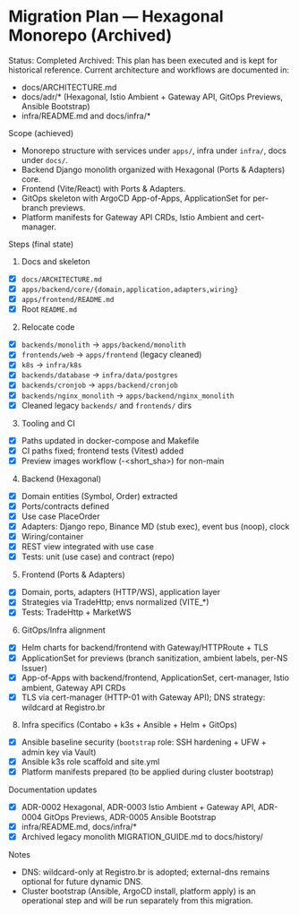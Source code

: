 # Migration Plan — Hexagonal Monorepo (Archived)

Status: Completed
Archived: This plan has been executed and is kept for historical reference. Current architecture and workflows are documented in:
- docs/ARCHITECTURE.md
- docs/adr/* (Hexagonal, Istio Ambient + Gateway API, GitOps Previews, Ansible Bootstrap)
- infra/README.md and docs/infra/*

Scope (achieved)
- Monorepo structure with services under `apps/`, infra under `infra/`, docs under `docs/`.
- Backend Django monolith organized with Hexagonal (Ports & Adapters) core.
- Frontend (Vite/React) with Ports & Adapters.
- GitOps skeleton with ArgoCD App-of-Apps, ApplicationSet for per-branch previews.
- Platform manifests for Gateway API CRDs, Istio Ambient and cert-manager.

Steps (final state)
1) Docs and skeleton
- [x] `docs/ARCHITECTURE.md`
- [x] `apps/backend/core/{domain,application,adapters,wiring}`
- [x] `apps/frontend/README.md`
- [x] Root `README.md`

2) Relocate code
- [x] `backends/monolith` → `apps/backend/monolith`
- [x] `frontends/web` → `apps/frontend` (legacy cleaned)
- [x] `k8s` → `infra/k8s`
- [x] `backends/database` → `infra/data/postgres`
- [x] `backends/cronjob` → `apps/backend/cronjob`
- [x] `backends/nginx_monolith` → `apps/backend/nginx_monolith`
- [x] Cleaned legacy `backends/` and `frontends/` dirs

3) Tooling and CI
- [x] Paths updated in docker-compose and Makefile
- [x] CI paths fixed; frontend tests (Vitest) added
- [x] Preview images workflow (<branch>-<short_sha>) for non-main

4) Backend (Hexagonal)
- [x] Domain entities (Symbol, Order) extracted
- [x] Ports/contracts defined
- [x] Use case PlaceOrder
- [x] Adapters: Django repo, Binance MD (stub exec), event bus (noop), clock
- [x] Wiring/container
- [x] REST view integrated with use case
- [x] Tests: unit (use case) and contract (repo)

5) Frontend (Ports & Adapters)
- [x] Domain, ports, adapters (HTTP/WS), application layer
- [x] Strategies via TradeHttp; envs normalized (VITE_*)
- [x] Tests: TradeHttp + MarketWS

6) GitOps/Infra alignment
- [x] Helm charts for backend/frontend with Gateway/HTTPRoute + TLS
- [x] ApplicationSet for previews (branch sanitization, ambient labels, per-NS Issuer)
- [x] App-of-Apps with backend/frontend, ApplicationSet, cert-manager, Istio ambient, Gateway API CRDs
- [x] TLS via cert-manager (HTTP-01 with Gateway API); DNS strategy: wildcard at Registro.br

8) Infra specifics (Contabo + k3s + Ansible + Helm + GitOps)
- [x] Ansible baseline security (`bootstrap` role: SSH hardening + UFW + admin key via Vault)
- [x] Ansible k3s role scaffold and site.yml
- [x] Platform manifests prepared (to be applied during cluster bootstrap)

Documentation updates
- [x] ADR-0002 Hexagonal, ADR-0003 Istio Ambient + Gateway API, ADR-0004 GitOps Previews, ADR-0005 Ansible Bootstrap
- [x] infra/README.md, docs/infra/*
- [x] Archived legacy monolith MIGRATION_GUIDE.md to docs/history/

Notes
- DNS: wildcard-only at Registro.br is adopted; external-dns remains optional for future dynamic DNS.
- Cluster bootstrap (Ansible, ArgoCD install, platform apply) is an operational step and will be run separately from this migration.

